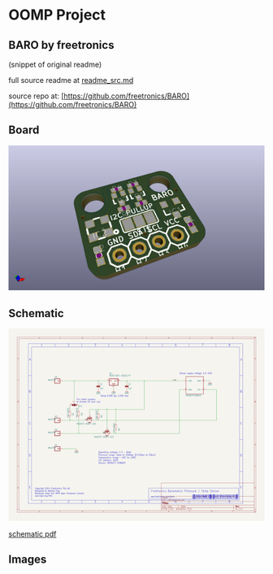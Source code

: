 # OOMP Project  
## BARO  by freetronics  
  
(snippet of original readme)  
  
  
  full source readme at [readme_src.md](readme_src.md)  
  
source repo at: [https://github.com/freetronics/BARO](https://github.com/freetronics/BARO)  
## Board  
  
[![working_3d.png](working_3d_600.png)](working_3d.png)  
## Schematic  
  
[![working_schematic.png](working_schematic_600.png)](working_schematic.png)  
  
[schematic pdf](working_schematic.pdf)  
## Images  
